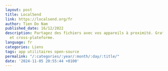 ```yaml
---
layout: post
title: LocalSend
link: https://localsend.org/fr
author: Tien Do Nam
published_date: 16/12/2022
description: Partagez des fichiers avec vos appareils à proximité. Gratuit, open-source
  et cross-plateforme.
language: fr
categories: Liens
tags: app utilitaires open-source
permalink: "/:categories/:year/:month/:day/:title/"
date: '2024-11-05 20:55:44 +0100'
---
```

